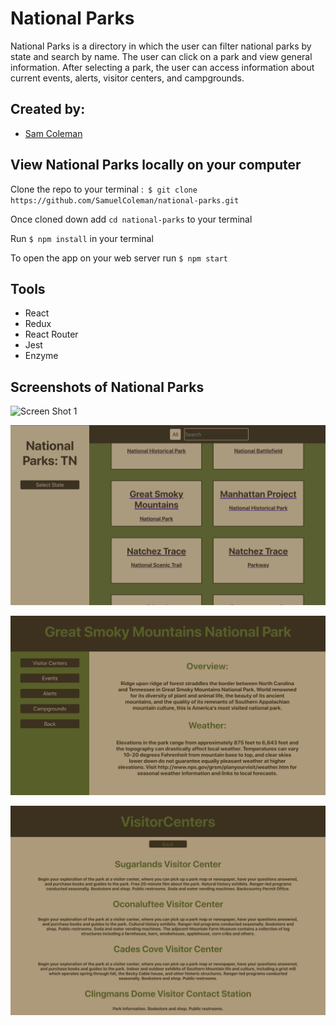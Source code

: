 # National Parks

National Parks is a directory in which the user can filter national parks by state and search by name. The user can click on a park and view general information. After selecting a park, the user can access information about current events, alerts, visitor centers, and campgrounds. 

## Created by:

- [Sam Coleman](https://github.com/SamuelColeman)

## View National Parks locally on your computer

Clone the repo to your terminal :``` $ git clone https://github.com/SamuelColeman/national-parks.git```

Once cloned down add ``` cd national-parks ``` to your terminal

Run ``` $ npm install ``` in your terminal

To open the app on your web server run ``` $ npm start ```

## Tools

  - React
  - Redux
  - React Router
  - Jest
  - Enzyme
  
## Screenshots of National Parks

![Screen Shot 1](src/images/national_parks_1.png)

![Screen Shot 2](src/images/national_parks_2.png)

![Screen Shot 3](src/images/national_parks_3.png)

![Screen Shot 4](src/images/national_parks_4.png)

